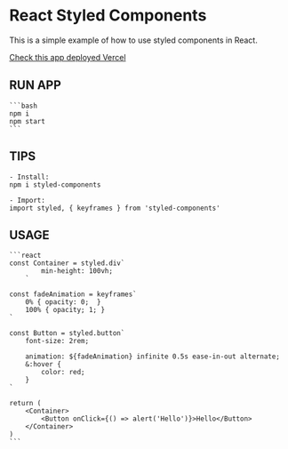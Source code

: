 # React Styled Components

This is a simple example of how to use styled components in React.

[Check this app deployed Vercel](https://react-styled-components-mu.vercel.app/)

## RUN APP

    ```bash
    npm i
    npm start
    ```

## TIPS

    - Install:
    npm i styled-components

    - Import:
    import styled, { keyframes } from 'styled-components'

## USAGE

    ```react
    const Container = styled.div`
            min-height: 100vh;
        `

    const fadeAnimation = keyframes`
        0% { opacity: 0;  }
        100% { opacity; 1; }
    `

    const Button = styled.button`
        font-size: 2rem;

        animation: ${fadeAnimation} infinite 0.5s ease-in-out alternate;
        &:hover {
            color: red;
        }
    `

    return (
        <Container>
            <Button onClick={() => alert('Hello')}>Hello</Button>
        </Container>
    )
    ```
